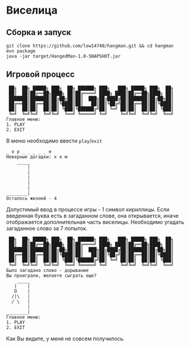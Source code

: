 # Виселица
## Сборка и запуск
```
git clone https://github.com/lew14748/hangman.git && cd hangman
mvn package
java -jar target/HangedMan-1.0-SNAPSHOT.jar
```
## Игровой процесс
```
 ██╗  ██╗ █████╗ ███╗  ██╗ ██████╗ ███╗   ███╗ █████╗ ███╗  ██╗
 ██║  ██║██╔══██╗████╗ ██║██╔════╝ ████╗ ████║██╔══██╗████╗ ██║
 ███████║███████║██╔██╗██║██║  ███╗██╔████╔██║███████║██╔██╗██║
 ██╔══██║██╔══██║██║╚████║██║   ██║██║╚██╔╝██║██╔══██║██║╚████║
 ██║  ██║██║  ██║██║ ╚███║╚██████╔╝██║ ╚═╝ ██║██║  ██║██║ ╚███║
 ╚═╝  ╚═╝╚═╝  ╚═╝╚═╝  ╚══╝ ╚═════╝ ╚═╝     ╚═╝╚═╝  ╚═╝╚═╝  ╚══╝
Главное меню:
1. PLAY
2. EXIT
```
В меню необходимо ввести `play`/`exit`
```
_ о р _ _ _ _ _ е
Неверные догадки: х к м
    _____
        |
        |
        |
        |
        |
________|
Осталось жизней - 4
```
Допустимый ввод в процессе игры - 1 символ кириллицы. Если введенная буква есть в загаданном слове, она открывается, иначе отображается дополнительная часть виселицы.
Необходимо угадать загаданное слово за 7 попыток.
```
 ██╗  ██╗ █████╗ ███╗  ██╗ ██████╗ ███╗   ███╗ █████╗ ███╗  ██╗
 ██║  ██║██╔══██╗████╗ ██║██╔════╝ ████╗ ████║██╔══██╗████╗ ██║
 ███████║███████║██╔██╗██║██║  ███╗██╔████╔██║███████║██╔██╗██║
 ██╔══██║██╔══██║██║╚████║██║   ██║██║╚██╔╝██║██╔══██║██║╚████║
 ██║  ██║██║  ██║██║ ╚███║╚██████╔╝██║ ╚═╝ ██║██║  ██║██║ ╚███║
 ╚═╝  ╚═╝╚═╝  ╚═╝╚═╝  ╚══╝ ╚═════╝ ╚═╝     ╚═╝╚═╝  ╚═╝╚═╝  ╚══╝
Было загадано слово - дорывание
Вы проиграли, желаете сыграть еще?
    _____
   |    |
   O    |
  /|\   |
  / \   |
        |
________|
Главное меню:
1. PLAY
2. EXIT
```
Как Вы видите, у меня не совсем получилось.

